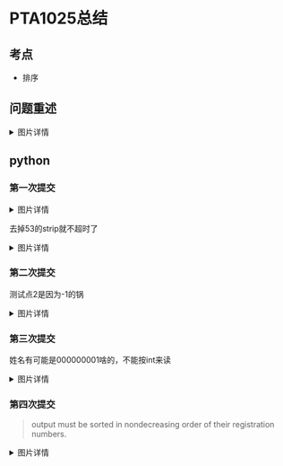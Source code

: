 # PTA1025总结
## 考点
+ 排序


## 问题重述
<details><summary>图片详情</summary><img src="https://raw.githubusercontent.com/ednow/cloudimg/main/githubio/20210728010034.png" alt="找不到图片(Image not found)" onerror="this.onerror=null;this.src='https://gitee.com/ednow/cloudimg/raw/main/githubio/20210728010034.png';" /></details>


## python

### 第一次提交
<details><summary>图片详情</summary><img src="https://raw.githubusercontent.com/ednow/cloudimg/main/githubio/20210728231029.png" alt="找不到图片(Image not found)" onerror="this.onerror=null;this.src='https://gitee.com/ednow/cloudimg/raw/main/githubio/20210728231029.png';" /></details>

去掉53的strip就不超时了
<details><summary>图片详情</summary><img src="https://raw.githubusercontent.com/ednow/cloudimg/main/githubio/20210728231237.png" alt="找不到图片(Image not found)" onerror="this.onerror=null;this.src='https://gitee.com/ednow/cloudimg/raw/main/githubio/20210728231237.png';" /></details>

### 第二次提交
测试点2是因为-1的锅
<details><summary>图片详情</summary><img src="https://raw.githubusercontent.com/ednow/cloudimg/main/githubio/20210729235147.png" alt="找不到图片(Image not found)" onerror="this.onerror=null;this.src='https://gitee.com/ednow/cloudimg/raw/main/githubio/20210729235147.png';" /></details>

### 第三次提交
姓名有可能是000000001啥的，不能按int来读
<details><summary>图片详情</summary><img src="https://raw.githubusercontent.com/ednow/cloudimg/main/githubio/20210729235921.png" alt="找不到图片(Image not found)" onerror="this.onerror=null;this.src='https://gitee.com/ednow/cloudimg/raw/main/githubio/20210729235921.png';" /></details>

### 第四次提交
> output must be sorted in nondecreasing order of their registration numbers.

<details><summary>图片详情</summary><img src="https://raw.githubusercontent.com/ednow/cloudimg/main/githubio/20210730001203.png" alt="找不到图片(Image not found)" onerror="this.onerror=null;this.src='https://gitee.com/ednow/cloudimg/raw/main/githubio/20210730001203.png';" /></details>